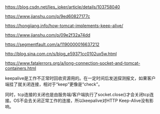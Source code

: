 https://blog.csdn.net/lies_joker/article/details/103758040

https://www.jianshu.com/p/9ed60827177c

https://hongjiang.info/how-tomcat-implements-keep-alive/

https://www.jianshu.com/p/09e2f32a74dd



https://segmentfault.com/a/1190000016637212

http://blog.sina.com.cn/s/blog_e59371cc0102ux5w.html





https://www.fatalerrors.org/a/long-connection-socket-and-tomcat-containers.html



keepalive是工作不正常时回收资源用的。在一定时间后发送探测报文，如果客户端挂了就关闭连接，相对于“keep”更像是“check”。



同时，tcp连接的关闭也是由服务端/客户端执行了socket.close()才会关闭tcp连接。OS不会去关闭正常工作的连接，所以keepalive对HTTP Keep-Alive没有影响。



